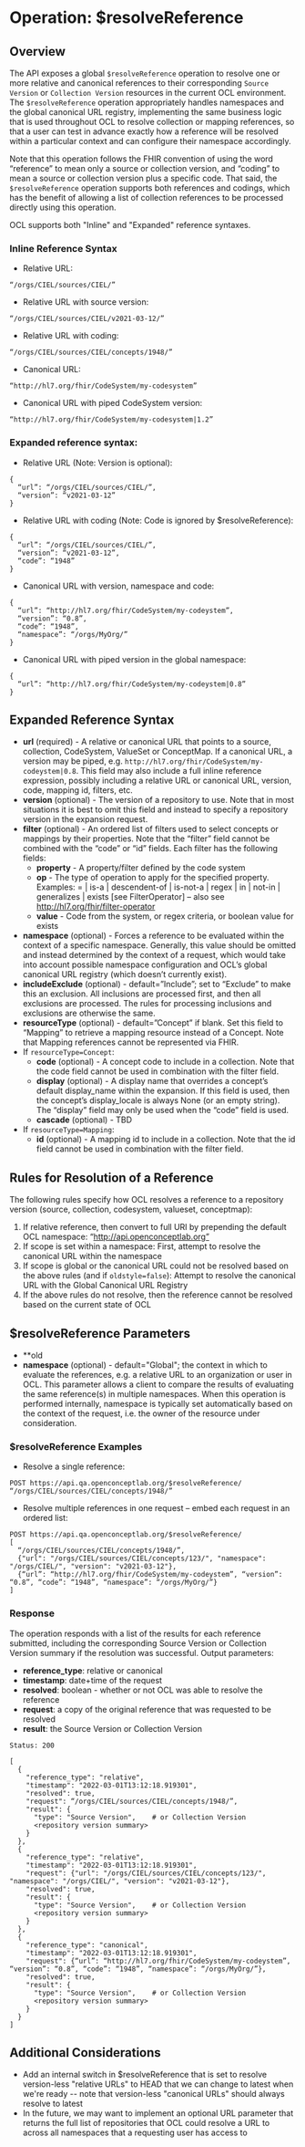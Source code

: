 # Operation: $resolveReference

## Overview
The API exposes a global `$resolveReference` operation to resolve one or more relative and canonical references to their corresponding `Source Version` or `Collection Version` resources in the current OCL environment. The `$resolveReference` operation appropriately handles namespaces and the global canonical URL registry, implementing the same business logic that is used throughout OCL to resolve collection or mapping references, so that a user can test in advance exactly how a reference will be resolved within a particular context and can configure their namespace accordingly.

Note that this operation follows the FHIR convention of using the word “reference” to mean only a source or collection version, and “coding” to mean a source or collection version plus a specific code. That said, the `$resolveReference` operation supports both references and codings, which has the benefit of allowing a list of collection references to be processed directly using this operation.

OCL supports both "Inline" and "Expanded" reference syntaxes.

### Inline Reference Syntax
* Relative URL:
```
“/orgs/CIEL/sources/CIEL/”
```
* Relative URL with source version:
```
“/orgs/CIEL/sources/CIEL/v2021-03-12/”
```
* Relative URL with coding: 
```
“/orgs/CIEL/sources/CIEL/concepts/1948/”
```
* Canonical URL: 
```
“http://hl7.org/fhir/CodeSystem/my-codesystem”
```
* Canonical URL with piped CodeSystem version: 
```
“http://hl7.org/fhir/CodeSystem/my-codesystem|1.2”
```

### Expanded reference syntax:
* Relative URL (Note: Version is optional):
```
{
  “url”: “/orgs/CIEL/sources/CIEL/”,
  “version”: “v2021-03-12”
}
```
* Relative URL with coding (Note: Code is ignored by $resolveReference):
```
{
  “url”: “/orgs/CIEL/sources/CIEL/”,
  “version”: “v2021-03-12”,
  “code”: “1948”
}
```
* Canonical URL with version, namespace and code:
```
{
  “url”: “http://hl7.org/fhir/CodeSystem/my-codeystem”,
  “version”: “0.8”,
  “code”: “1948”,
  “namespace”: “/orgs/MyOrg/”
}
```
* Canonical URL with piped version in the global namespace:
```
{
  “url”: “http://hl7.org/fhir/CodeSystem/my-codeystem|0.8”
}
```

## Expanded Reference Syntax
* **url** (required) - A relative or canonical URL that points to a source, collection, CodeSystem, ValueSet or ConceptMap. If a canonical URL, a version may be piped, e.g. `http://hl7.org/fhir/CodeSystem/my-codeystem|0.8`. This field may also include a full inline reference expression, possibly including a relative URL or canonical URL, version, code, mapping id, filters, etc.
* **version** (optional) - The version of a repository to use. Note that in most situations it is best to omit this field and instead to specify a repository version in the expansion request.
* **filter** (optional) - An ordered list of filters used to select concepts or mappings by their properties. Note that the “filter” field cannot be combined with the “code” or “id” fields. Each filter has the following fields:
  * **property** - A property/filter defined by the code system
  * **op** - The type of operation to apply for the specified property. Examples: = | is-a | descendent-of | is-not-a | regex | in | not-in | generalizes | exists [see FilterOperator] – also see http://hl7.org/fhir/filter-operator
  * **value** - Code from the system, or regex criteria, or boolean value for exists
* **namespace** (optional) - Forces a reference to be evaluated within the context of a specific namespace. Generally, this value should be omitted and instead determined by the context of a request, which would take into account possible namespace configuration and OCL’s global canonical URL registry (which doesn’t currently exist).
* **includeExclude** (optional) - default=”Include”; set to “Exclude” to make this an exclusion. All inclusions are processed first, and then all exclusions are processed. The rules for processing inclusions and exclusions are otherwise the same.
* **resourceType** (optional) - default=”Concept” if blank. Set this field to “Mapping” to retrieve a mapping resource instead of a Concept. Note that Mapping references cannot be represented via FHIR.
* If `resourceType=Concept`:
  * **code** (optional) - A concept code to include in a collection. Note that the code field cannot be used in combination with the filter field.
  * **display** (optional) - A display name that overrides a concept’s default display_name within the expansion. If this field is used, then the concept’s display_locale is always None (or an empty string). The “display” field may only be used when the “code” field is used.
  * **cascade** (optional) - TBD
* If `resourceType=Mapping`:
  * **id** (optional) - A mapping id to include in a collection. Note that the id field cannot be used in combination with the filter field.

## Rules for Resolution of a Reference
The following rules specify how OCL resolves a reference to a repository version (source, collection, codesystem, valueset, conceptmap):
1. If relative reference, then convert to full URI by prepending the default OCL namespace: “http://api.openconceptlab.org”
2. If scope is set within a namespace: First, attempt to resolve the canonical URL within the namespace
3. If scope is global or the canonical URL could not be resolved based on the above rules (and if `oldstyle=false`): Attempt to resolve the canonical URL with the Global Canonical URL Registry
4. If the above rules do not resolve, then the reference cannot be resolved based on the current state of OCL

## $resolveReference Parameters
* **old
* **namespace** (optional) - default="Global"; the context in which to evaluate the references, e.g. a relative URL to an organization or user in OCL. This parameter allows a client to compare the results of evaluating the same reference(s) in multiple namespaces. When this operation is performed internally, namespace is typically set automatically based on the context of the request, i.e. the owner of the resource under consideration.

### $resolveReference Examples
* Resolve a single reference:
```
POST https://api.qa.openconceptlab.org/$resolveReference/
“/orgs/CIEL/sources/CIEL/concepts/1948/”
```
* Resolve multiple references in one request – embed each request in an ordered list:
```
POST https://api.qa.openconceptlab.org/$resolveReference/
[
  “/orgs/CIEL/sources/CIEL/concepts/1948/”,
  {"url": "/orgs/CIEL/sources/CIEL/concepts/123/", "namespace": "/orgs/CIEL/", "version": "v2021-03-12"},
  {“url”: “http://hl7.org/fhir/CodeSystem/my-codeystem”, “version”: “0.8”, “code”: “1948”, “namespace”: “/orgs/MyOrg/”}
]
```

### Response
The operation responds with a list of the results for each reference submitted, including the corresponding Source Version or Collection Version summary if the resolution was successful. Output parameters:
* **reference_type**: relative or canonical
* **timestamp**: date+time of the request
* **resolved**: boolean - whether or not OCL was able to resolve the reference
* **request**: a copy of the original reference that was requested to be resolved
* **result**: the Source Version or Collection Version

```
Status: 200
```
```
[
  {
    "reference_type": "relative",
    "timestamp": "2022-03-01T13:12:18.919301",
    "resolved": true,
    "request": “/orgs/CIEL/sources/CIEL/concepts/1948/”,
    "result": {
      "type": "Source Version",    # or Collection Version
      <repository version summary>
    }
  },
  {
    "reference_type": "relative",
    "timestamp": "2022-03-01T13:12:18.919301",
    "request": {"url": "/orgs/CIEL/sources/CIEL/concepts/123/", "namespace": "/orgs/CIEL/", "version": "v2021-03-12"},
    "resolved": true,
    "result": {
      "type": "Source Version",    # or Collection Version
      <repository version summary>
    }
  },
  {
    "reference_type": "canonical",
    "timestamp": "2022-03-01T13:12:18.919301",
    "request": {“url”: “http://hl7.org/fhir/CodeSystem/my-codeystem”, “version”: “0.8”, “code”: “1948”, “namespace”: “/orgs/MyOrg/”},
    "resolved": true,
    "result": {
      "type": "Source Version",    # or Collection Version
      <repository version summary>
    }
  }
]
```


## Additional Considerations
* Add an internal switch in $resolveReference that is set to resolve version-less "relative URLs" to HEAD that we can change to latest when we're ready -- note that version-less "canonical URLs" should always resolve to latest
* In the future, we may want to implement an optional URL parameter that returns the full list of repositories that OCL could resolve a URL to across all namespaces that a requesting user has access to
